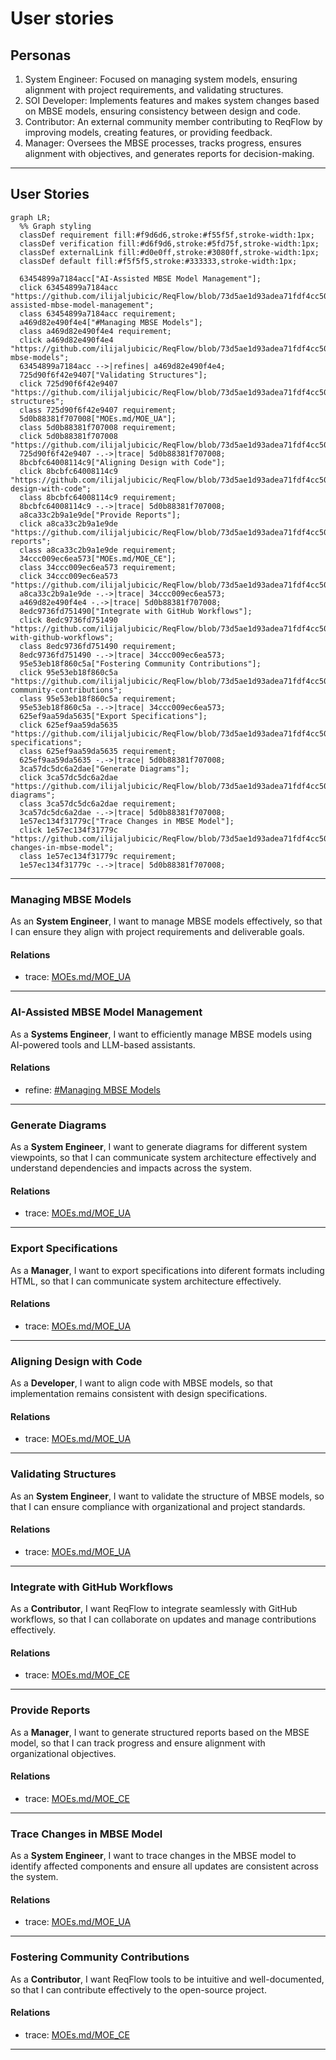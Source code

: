 # User stories

## Personas
1. System Engineer: Focused on managing system models, ensuring alignment with project requirements, and validating structures.  
2. SOI Developer: Implements features and makes system changes based on MBSE models, ensuring consistency between design and code.  
3. Contributor: An external community member contributing to ReqFlow by improving models, creating features, or providing feedback.  
4. Manager: Oversees the MBSE processes, tracks progress, ensures alignment with objectives, and generates reports for decision-making.  

---

## User Stories
```mermaid
graph LR;
  %% Graph styling
  classDef requirement fill:#f9d6d6,stroke:#f55f5f,stroke-width:1px;
  classDef verification fill:#d6f9d6,stroke:#5fd75f,stroke-width:1px;
  classDef externalLink fill:#d0e0ff,stroke:#3080ff,stroke-width:1px;
  classDef default fill:#f5f5f5,stroke:#333333,stroke-width:1px;

  63454899a7184acc["AI-Assisted MBSE Model Management"];
  click 63454899a7184acc "https://github.com/ilijaljubicic/ReqFlow/blob/73d5ae1d93adea71fdf4cc508be4d1ae09be068f/specifications/UserStories.md#ai-assisted-mbse-model-management";
  class 63454899a7184acc requirement;
  a469d82e490f4e4["#Managing MBSE Models"];
  class a469d82e490f4e4 requirement;
  click a469d82e490f4e4 "https://github.com/ilijaljubicic/ReqFlow/blob/73d5ae1d93adea71fdf4cc508be4d1ae09be068f/specifications/UserStories.md#managing-mbse-models";
  63454899a7184acc -->|refines| a469d82e490f4e4;
  725d90f6f42e9407["Validating Structures"];
  click 725d90f6f42e9407 "https://github.com/ilijaljubicic/ReqFlow/blob/73d5ae1d93adea71fdf4cc508be4d1ae09be068f/specifications/UserStories.md#validating-structures";
  class 725d90f6f42e9407 requirement;
  5d0b88381f707008["MOEs.md/MOE_UA"];
  class 5d0b88381f707008 requirement;
  click 5d0b88381f707008 "https://github.com/ilijaljubicic/ReqFlow/blob/73d5ae1d93adea71fdf4cc508be4d1ae09be068f/specifications/MOEs.md#moe_ua";
  725d90f6f42e9407 -.->|trace| 5d0b88381f707008;
  8bcbfc64008114c9["Aligning Design with Code"];
  click 8bcbfc64008114c9 "https://github.com/ilijaljubicic/ReqFlow/blob/73d5ae1d93adea71fdf4cc508be4d1ae09be068f/specifications/UserStories.md#aligning-design-with-code";
  class 8bcbfc64008114c9 requirement;
  8bcbfc64008114c9 -.->|trace| 5d0b88381f707008;
  a8ca33c2b9a1e9de["Provide Reports"];
  click a8ca33c2b9a1e9de "https://github.com/ilijaljubicic/ReqFlow/blob/73d5ae1d93adea71fdf4cc508be4d1ae09be068f/specifications/UserStories.md#provide-reports";
  class a8ca33c2b9a1e9de requirement;
  34ccc009ec6ea573["MOEs.md/MOE_CE"];
  class 34ccc009ec6ea573 requirement;
  click 34ccc009ec6ea573 "https://github.com/ilijaljubicic/ReqFlow/blob/73d5ae1d93adea71fdf4cc508be4d1ae09be068f/specifications/MOEs.md#moe_ce";
  a8ca33c2b9a1e9de -.->|trace| 34ccc009ec6ea573;
  a469d82e490f4e4 -.->|trace| 5d0b88381f707008;
  8edc9736fd751490["Integrate with GitHub Workflows"];
  click 8edc9736fd751490 "https://github.com/ilijaljubicic/ReqFlow/blob/73d5ae1d93adea71fdf4cc508be4d1ae09be068f/specifications/UserStories.md#integrate-with-github-workflows";
  class 8edc9736fd751490 requirement;
  8edc9736fd751490 -.->|trace| 34ccc009ec6ea573;
  95e53eb18f860c5a["Fostering Community Contributions"];
  click 95e53eb18f860c5a "https://github.com/ilijaljubicic/ReqFlow/blob/73d5ae1d93adea71fdf4cc508be4d1ae09be068f/specifications/UserStories.md#fostering-community-contributions";
  class 95e53eb18f860c5a requirement;
  95e53eb18f860c5a -.->|trace| 34ccc009ec6ea573;
  625ef9aa59da5635["Export Specifications"];
  click 625ef9aa59da5635 "https://github.com/ilijaljubicic/ReqFlow/blob/73d5ae1d93adea71fdf4cc508be4d1ae09be068f/specifications/UserStories.md#export-specifications";
  class 625ef9aa59da5635 requirement;
  625ef9aa59da5635 -.->|trace| 5d0b88381f707008;
  3ca57dc5dc6a2dae["Generate Diagrams"];
  click 3ca57dc5dc6a2dae "https://github.com/ilijaljubicic/ReqFlow/blob/73d5ae1d93adea71fdf4cc508be4d1ae09be068f/specifications/UserStories.md#generate-diagrams";
  class 3ca57dc5dc6a2dae requirement;
  3ca57dc5dc6a2dae -.->|trace| 5d0b88381f707008;
  1e57ec134f31779c["Trace Changes in MBSE Model"];
  click 1e57ec134f31779c "https://github.com/ilijaljubicic/ReqFlow/blob/73d5ae1d93adea71fdf4cc508be4d1ae09be068f/specifications/UserStories.md#trace-changes-in-mbse-model";
  class 1e57ec134f31779c requirement;
  1e57ec134f31779c -.->|trace| 5d0b88381f707008;
```

---

### Managing MBSE Models

As an **System Engineer**, I want to manage MBSE models effectively, so that I can ensure they align with project requirements and deliverable goals.

#### Relations
  * trace: [MOEs.md/MOE_UA](MOEs.md#moe_ua)

---

### AI-Assisted MBSE Model Management

As a **Systems Engineer**, I want to efficiently manage MBSE models using AI-powered tools and LLM-based assistants.

#### Relations
  * refine: [#Managing MBSE Models](#managing-mbse-models)

---

### Generate Diagrams
As a **System Engineer**, I want to generate diagrams for different system viewpoints, so that I can communicate system architecture effectively and understand dependencies and impacts across the system.

#### Relations
  * trace: [MOEs.md/MOE_UA](MOEs.md#moe_ua)

---

### Export Specifications
As a **Manager**, I want to export specifications into diferent formats including HTML, so that I can communicate system architecture effectively.

#### Relations
  * trace: [MOEs.md/MOE_UA](MOEs.md#moe_ua)

---

### Aligning Design with Code
As a **Developer**, I want to align code with MBSE models, so that implementation remains consistent with design specifications.

#### Relations
  * trace: [MOEs.md/MOE_UA](MOEs.md#moe_ua)

---

### Validating Structures
As an **System Engineer**, I want to validate the structure of MBSE models, so that I can ensure compliance with organizational and project standards.

#### Relations
  * trace: [MOEs.md/MOE_UA](MOEs.md#moe_ua)

---

### Integrate with GitHub Workflows
As a **Contributor**, I want ReqFlow to integrate seamlessly with GitHub workflows, so that I can collaborate on updates and manage contributions effectively.

#### Relations
  * trace: [MOEs.md/MOE_CE](MOEs.md#moe_ce)

---

### Provide Reports
As a **Manager**, I want to generate structured reports based on the MBSE model, so that I can track progress and ensure alignment with organizational objectives.

#### Relations
  * trace: [MOEs.md/MOE_CE](MOEs.md#moe_ce)

---

### Trace Changes in MBSE Model
As a **System Engineer**, I want to trace changes in the MBSE model to identify affected components and ensure all updates are consistent across the system.

#### Relations
  * trace: [MOEs.md/MOE_UA](MOEs.md#moe_ua)

---

### Fostering Community Contributions
As a **Contributor**, I want ReqFlow tools to be intuitive and well-documented, so that I can contribute effectively to the open-source project.

#### Relations
  * trace: [MOEs.md/MOE_CE](MOEs.md#moe_ce)

---